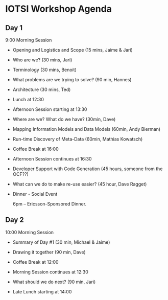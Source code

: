 # IOTSI Workshop Agenda
 
## Day 1 

9:00 Morning Session
 
+ Opening and Logistics and Scope (15 mins, Jaime & Jari)
 
+ Who are we? (30 mins, Jari)
 
+ Terminology (30 mins, Benoit)
 
+ What problems are we trying to solve? (90 min, Hannes)
 
+ Architecture (30 mins, Ted)
 
+ Lunch at 12:30
 
+ Afternoon Session starting at 13:30
 
+ Where are we? What do we have? (30min, Dave)
 
+ Mapping Information Models and Data Models (60min, Andy Bierman)
 
+ Run-time Discovery of Meta-Data (60min, Mathias Kowatsch)
 
+ Coffee Break at 16:00
 
+ Afternoon Session continues at 16:30
 
+ Developer Support with Code Generation (45 hours, someone from the OCF??)
 
+ What can we do to make re-use easier? (45 hour, Dave Ragget)
 
+ Dinner - Social Event
 
  6pm – Ericsson-Sponsored Dinner. 
 
 
## Day 2
 
10:00 Morning Session
 
+ Summary of Day #1 (30 min, Michael & Jaime)
 
+ Drawing it together (90 min, Dave)
 
+ Coffee Break at 12:00
 
+ Morning Session continues at 12:30
 
+ What should we do next? (90 min, Jari)
 
+ Late Lunch starting at 14:00
 
